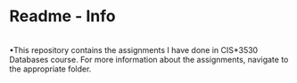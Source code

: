 # Readme - Info <br>
<br>
•This repository contains the assignments I have done in CIS*3530 Databases course. For more information about the assignments, navigate to the appropriate folder.<br>
